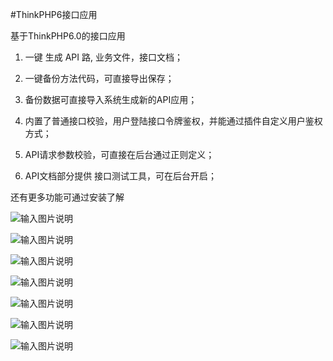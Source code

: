 
#ThinkPHP6接口应用


基于ThinkPHP6.0的接口应用

1. 一键 生成 API 路,   业务文件，接口文档；

2. 一键备份方法代码，可直接导出保存；

3.  备份数据可直接导入系统生成新的API应用；

4.  内置了普通接口校验，用户登陆接口令牌鉴权，并能通过插件自定义用户鉴权方式；

5.  API请求参数校验，可直接在后台通过正则定义；

6. API文档部分提供 接口测试工具，可在后台开启；


还有更多功能可通过安装了解

![输入图片说明](https://images.gitee.com/uploads/images/2020/0901/100617_bb5d29af_5660340.png "2.png")

![输入图片说明](https://images.gitee.com/uploads/images/2020/0901/100632_265052e3_5660340.png "1.png")

![输入图片说明](https://images.gitee.com/uploads/images/2020/0901/100643_cd20190f_5660340.png "4.png")

![输入图片说明](https://images.gitee.com/uploads/images/2020/0901/100655_7c260216_5660340.png "22.png")

![输入图片说明](https://images.gitee.com/uploads/images/2020/0901/100959_7bc38879_5660340.png "5.png")

![输入图片说明](https://images.gitee.com/uploads/images/2020/0901/101010_1ac3368a_5660340.png "6.png")

![输入图片说明](https://images.gitee.com/uploads/images/2020/0901/101315_8ff4adb7_5660340.png "7.png")
